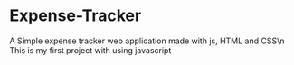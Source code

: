 # Expense-Tracker
A Simple expense tracker web application made with js, HTML and CSS\n
This is my first project with using javascript
